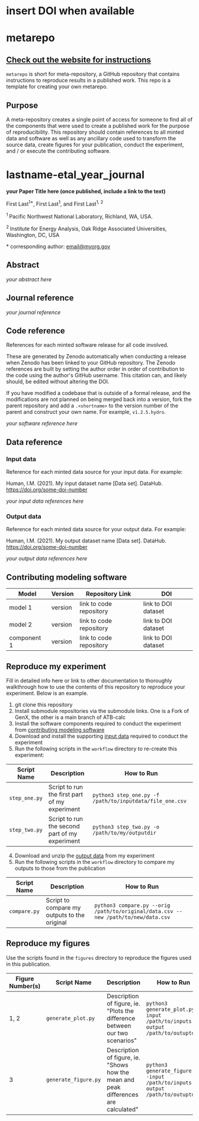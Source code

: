 # insert DOI when available

<!-- Get rid of the metarepo instructions (the two sections below this) once you're done. -->

# metarepo
## [Check out the website for instructions](https://immm-sfa.github.io/metarepo)
`metarepo` is short for meta-repository, a GitHub repository that contains instructions to reproduce results in a published work. This repo is a template for creating your own metarepo.

## Purpose
A meta-repository creates a single point of access for someone to find all of the components that were used to create a published work for the purpose of reproducibility. This repository should contain references to all minted data and software as well as any ancillary code used to transform the source data, create figures for your publication, conduct the experiment, and / or execute the contributing software.

<!-- Get rid of the metarepo instructions (the two sections above this) once you're done. -->

# lastname-etal_year_journal

**your Paper Title here (once published, include a link to the text)**

First Last<sup>1\*</sup>, First Last<sup>1</sup>,  and First Last<sup>1, 2</sup>

<sup>1 </sup>Pacific Northwest National Laboratory, Richland, WA, USA.

<sup>2 </sup> Institute for Energy Analysis, Oak Ridge Associated Universities, Washington, DC, USA

\* corresponding author:  email@myorg.gov

## Abstract
_your abstract here_

## Journal reference
_your journal reference_

## Code reference
References for each minted software release for all code involved.  

These are generated by Zenodo automatically when conducting a release when Zenodo has been linked to your GitHub repository. The Zenodo references are built by setting the author order in order of contribution to the code using the author's GitHub username.  This citation can, and likely should, be edited without altering the DOI.

If you have modified a codebase that is outside of a formal release, and the modifications are not planned on being merged back into a version, fork the parent repository and add a `.<shortname>` to the version number of the parent and construct your own name.  For example, `v1.2.5.hydro`.

_your software reference here_

## Data reference

### Input data
Reference for each minted data source for your input data.  For example:

Human, I.M. (2021). My input dataset name [Data set]. DataHub. https://doi.org/some-doi-number

_your input data references here_

### Output data
Reference for each minted data source for your output data.  For example:

Human, I.M. (2021). My output dataset name [Data set]. DataHub. https://doi.org/some-doi-number

_your output data references here_


## Contributing modeling software
| Model | Version | Repository Link | DOI |
|-------|---------|-----------------|-----|
| model 1 | version | link to code repository | link to DOI dataset |
| model 2 | version | link to code repository | link to DOI dataset |
| component 1 | version | link to code repository | link to DOI dataset |

## Reproduce my experiment
Fill in detailed info here or link to other documentation to thoroughly walkthrough how to use the contents of this repository to reproduce your experiment. Below is an example.


1. git clone this repository
2. Install submodule repositories via the submodule links. One is a Fork of GenX, the other is a main branch of ATB-calc
3. Install the software components required to conduct the experiment from [contributing modeling software](#contributing-modeling-software)
4. Download and install the supporting [input data](#input-data) required to conduct the experiment
5. Run the following scripts in the `workflow` directory to re-create this experiment:

| Script Name | Description | How to Run |
| --- | --- | --- |
| `step_one.py` | Script to run the first part of my experiment | `python3 step_one.py -f /path/to/inputdata/file_one.csv` |
| `step_two.py` | Script to run the second part of my experiment | `python3 step_two.py -o /path/to/my/outputdir` |

4. Download and unzip the [output data](#output-data) from my experiment 
5. Run the following scripts in the `workflow` directory to compare my outputs to those from the publication

| Script Name | Description | How to Run |
| --- | --- | --- |
| `compare.py` | Script to compare my outputs to the original | `python3 compare.py --orig /path/to/original/data.csv --new /path/to/new/data.csv` |

## Reproduce my figures
Use the scripts found in the `figures` directory to reproduce the figures used in this publication.

| Figure Number(s) | Script Name | Description | How to Run |
| --- | --- | --- | --- |
| 1, 2 | `generate_plot.py` | Description of figure, ie. "Plots the difference between our two scenarios" | `python3 generate_plot.py -input /path/to/inputs -output /path/to/outuptdir` |
| 3 | `generate_figure.py` | Description of figure, ie. "Shows how the mean and peak differences are calculated" | `python3 generate_figure.py -input /path/to/inputs -output /path/to/outuptdir` |

